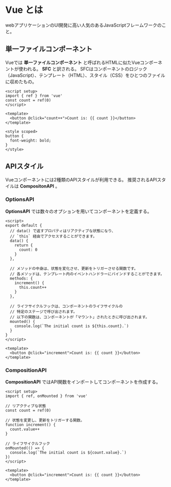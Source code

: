 # Vue とは
webアプリケーションのUI開発に高い人気のあるJavaScriptフレームワークのこと。
## 単一ファイルコンポーネント
Vueでは __単一ファイルコンポーネント__ と呼ばれるHTMLに似たVueコンポーネントが使われる。
__SFC__ と訳される。
SFCはコンポーネントのロジック（JavaScript）、テンプレート（HTML）、スタイル（CSS）をひとつのファイルに収めたもの。

```vue
<script setup>
import { ref } from 'vue'
const count = ref(0)
</script>

<template>
  <button @click="count++">Count is: {{ count }}</button>
</template>

<style scoped>
button {
  font-weight: bold;
}
</style>
```

## APIスタイル
Vueコンポーネントには2種類のAPIスタイルが利用できる。
推奨されるAPIスタイルは __CompositonAPI__ 。
### OptionsAPI
__OptionsAPI__ では数々のオプションを用いてコンポーネントを定義する。

```vue
<script>
export default {
  // data() で返すプロパティはリアクティブな状態になり、
  // `this` 経由でアクセスすることができます。
  data() {
    return {
      count: 0
    }
  },

  // メソッドの中身は、状態を変化させ、更新をトリガーさせる関数です。
  // 各メソッドは、テンプレート内のイベントハンドラーにバインドすることができます。
  methods: {
    increment() {
      this.count++
    }
  },

  // ライフサイクルフックは、コンポーネントのライフサイクルの
  // 特定のステージで呼び出されます。
  // 以下の関数は、コンポーネントが「マウント」されたときに呼び出されます。
  mounted() {
    console.log(`The initial count is ${this.count}.`)
  }
}
</script>

<template>
  <button @click="increment">Count is: {{ count }}</button>
</template>
```

### CompositionAPI
__CompositionAPI__ ではAPI関数をインポートしてコンポーネントを作成する。

```vue
<script setup>
import { ref, onMounted } from 'vue'

// リアクティブな状態
const count = ref(0)

// 状態を変更し、更新をトリガーする関数。
function increment() {
  count.value++
}

// ライフサイクルフック
onMounted(() => {
  console.log(`The initial count is ${count.value}.`)
})
</script>

<template>
  <button @click="increment">Count is: {{ count }}</button>
</template>
```
